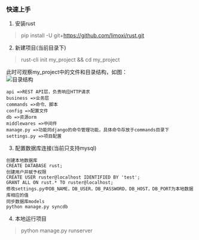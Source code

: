 ### 快速上手

1. 安装rust
>pip install -U git+https://github.com/limoxi/rust.git

2. 新建项目(当前目录下)
>rust-cli init my_project && cd my_project  

此时可观察my_project中的文件和目录结构，如图：  
![目录结构](./images/project_dirs.png) 
```
api =>REST API层，负责响应HTTP请求  
business =>业务层
commands =>命令、脚本
config =>配置文件
db =>资源orm
middlewares =>中间件
manage.py =>功能同django的命令管理功能，具体命令存放于commands目录下
settings.py =>项目配置
```

3. 配置数据库连接(当前只支持mysql)
```
创建本地数据库
CREATE DATABASE rust;
创建用户并赋予权限
CREATE USER ruster@localhost IDENTIFIED BY 'test';
GRANT ALL ON rust.* TO ruster@localhost;
修改settings.py中DB_NAME，DB_USER，DB_PASSWORD，DB_HOST，DB_PORT为本地数据库相应的值
同步数据库models
python manage.py syncdb
```

4. 本地运行项目
>python manage.py runserver

